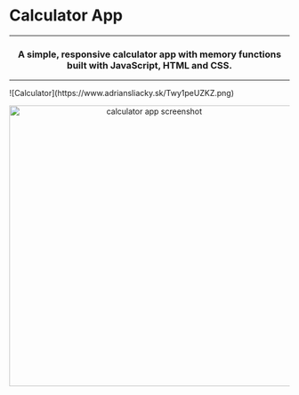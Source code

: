 # Calculator App

<hr>
<h3 align="center">A simple, responsive calculator app with memory functions built with JavaScript, HTML and CSS.</h3>
<hr>
![Calculator](https://www.adriansliacky.sk/Twy1peUZKZ.png)
<a href="https://adriansliacky.github.io/Calculator/"><p align="center"><img height="505" src="https://www.adriansliacky.sk/Twy1peUZKZ.png" alt="calculator app screenshot"/></p></a>
